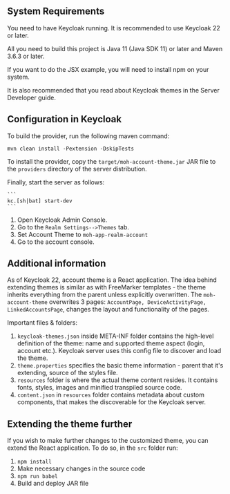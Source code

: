 System Requirements
-------------------

You need to have <span>Keycloak</span> running. It is recommended to use Keycloak 22 or later.

All you need to build this project is Java 11 (Java SDK 11) or later and Maven 3.6.3 or later.

If you want to do the JSX example, you will need to install npm on your system.

It is also recommended that you read about Keycloak themes in the Server Developer guide. 


Configuration in <span>Keycloak</span>
-----------------------

To build the provider, run the following maven command:

   ````
   mvn clean install -Pextension -DskipTests
   ````

To install the provider, copy the `target/moh-account-theme.jar` JAR file to the `providers` directory of the server distribution.

Finally, start the server as follows:

    ```
    kc.[sh|bat] start-dev
    ```
1. Open Keycloak Admin Console.
2. Go to the ``Realm Settings-->Themes`` tab. 
3. Set Account Theme to ``moh-app-realm-account``
4. Go to the account console.

Additional information
-----------------------

As of Keycloak 22, account theme is a React application. The idea behind extending themes is similar as with FreeMarker templates - the theme inherits everything from the parent unless explicitly overwritten. 
The `moh-account-theme` overwrites 3 pages: `AccountPage, DeviceActivityPage, LinkedAccountsPage`, changes the layout and functionality of the pages.

Important files & folders:
1. `keycloak-themes.json` inside META-INF folder contains the high-level definition of the theme: name and supported theme aspect (login, account etc.). Keycloak server uses this config file to discover and load the theme.
2. `theme.properties` specifies the basic theme information - parent that it's extending, source of the styles file.
3. `resources` folder is where the actual theme content resides. It contains fonts, styles, images and minified transpiled source code.
4. `content.json` in `resources` folder contains metadata about custom components, that makes the discoverable for the Keycloak server.

Extending the theme further
-----------------------

If you wish to make further changes to the customized theme, you can extend the React application. To do so, in the `src` folder run:
1. `npm install`
2. Make necessary changes in the source code
3. `npm run babel`
4. Build and deploy JAR file